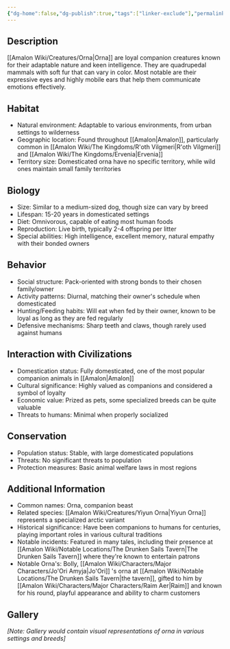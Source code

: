 ```yaml
---
{"dg-home":false,"dg-publish":true,"tags":["linker-exclude"],"permalink":"/amalon-wiki/creatures/orna/","dgPassFrontmatter":true,"noteIcon":""}
---
```


## Description
[[Amalon Wiki/Creatures/Orna\|Orna]] are loyal companion creatures known for their adaptable nature and keen intelligence. They are quadrupedal mammals with soft fur that can vary in color. Most notable are their expressive eyes and highly mobile ears that help them communicate emotions effectively.

## Habitat
- Natural environment: Adaptable to various environments, from urban settings to wilderness
- Geographic location: Found throughout [[Amalon\|Amalon]], particularly common in [[Amalon Wiki/The Kingdoms/R'oth Vilgmeri\|R'oth Vilgmeri]] and [[Amalon Wiki/The Kingdoms/Ervenia\|Ervenia]]
- Territory size: Domesticated orna have no specific territory, while wild ones maintain small family territories

## Biology
- Size: Similar to a medium-sized dog, though size can vary by breed
- Lifespan: 15-20 years in domesticated settings
- Diet: Omnivorous, capable of eating most human foods
- Reproduction: Live birth, typically 2-4 offspring per litter
- Special abilities: High intelligence, excellent memory, natural empathy with their bonded owners

## Behavior
- Social structure: Pack-oriented with strong bonds to their chosen family/owner
- Activity patterns: Diurnal, matching their owner's schedule when domesticated
- Hunting/Feeding habits: Will eat when fed by their owner, known to be loyal as long as they are fed regularly
- Defensive mechanisms: Sharp teeth and claws, though rarely used against humans

## Interaction with Civilizations
- Domestication status: Fully domesticated, one of the most popular companion animals in [[Amalon\|Amalon]]
- Cultural significance: Highly valued as companions and considered a symbol of loyalty
- Economic value: Prized as pets, some specialized breeds can be quite valuable
- Threats to humans: Minimal when properly socialized

## Conservation
- Population status: Stable, with large domesticated populations
- Threats: No significant threats to population
- Protection measures: Basic animal welfare laws in most regions

## Additional Information
- Common names: Orna, companion beast
- Related species: [[Amalon Wiki/Creatures/Yiyun Orna\|Yiyun Orna]] represents a specialized arctic variant
- Historical significance: Have been companions to humans for centuries, playing important roles in various cultural traditions
- Notable incidents: Featured in many tales, including their presence at [[Amalon Wiki/Notable Locations/The Drunken Sails Tavern\|The Drunken Sails Tavern]] where they're known to entertain patrons
- Notable Orna's: Bolly, [[Amalon Wiki/Characters/Major Characters/Jo'Ori Amyja\|Jo'Ori]] 's orna at [[Amalon Wiki/Notable Locations/The Drunken Sails Tavern\|the tavern]], gifted to him by [[Amalon Wiki/Characters/Major Characters/Raim Aer\|Raim]] and known for his round, playful appearance and ability to charm customers

## Gallery
*[Note: Gallery would contain visual representations of orna in various settings and breeds]*